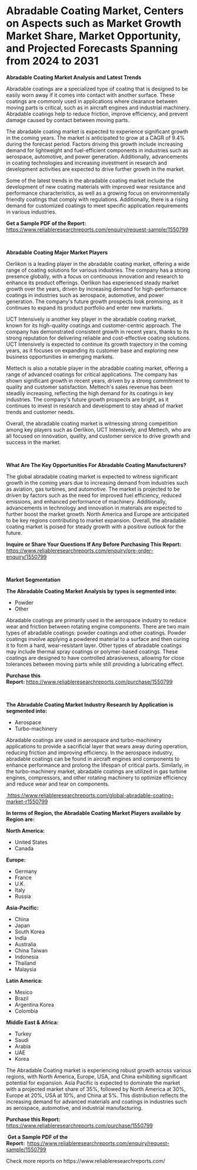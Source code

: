 <p><h1>Abradable Coating Market, Centers on Aspects such as Market Growth Market Share, Market Opportunity, and Projected Forecasts Spanning from 2024 to 2031</h1></p><p><strong>Abradable Coating Market Analysis and Latest Trends</strong></p>
<p><p>Abradable coatings are a specialized type of coating that is designed to be easily worn away if it comes into contact with another surface. These coatings are commonly used in applications where clearance between moving parts is critical, such as in aircraft engines and industrial machinery. Abradable coatings help to reduce friction, improve efficiency, and prevent damage caused by contact between moving parts.</p><p>The abradable coating market is expected to experience significant growth in the coming years. The market is anticipated to grow at a CAGR of 9.4% during the forecast period. Factors driving this growth include increasing demand for lightweight and fuel-efficient components in industries such as aerospace, automotive, and power generation. Additionally, advancements in coating technologies and increasing investment in research and development activities are expected to drive further growth in the market.</p><p>Some of the latest trends in the abradable coating market include the development of new coating materials with improved wear resistance and performance characteristics, as well as a growing focus on environmentally friendly coatings that comply with regulations. Additionally, there is a rising demand for customized coatings to meet specific application requirements in various industries.</p></p>
<p><strong>Get a Sample PDF of the Report:&nbsp;</strong> <a href="https://www.reliableresearchreports.com/enquiry/request-sample/1550799">https://www.reliableresearchreports.com/enquiry/request-sample/1550799</a></p>
<p>&nbsp;</p>
<p><strong>Abradable Coating Major Market Players</strong></p>
<p><p>Oerlikon is a leading player in the abradable coating market, offering a wide range of coating solutions for various industries. The company has a strong presence globally, with a focus on continuous innovation and research to enhance its product offerings. Oerlikon has experienced steady market growth over the years, driven by increasing demand for high-performance coatings in industries such as aerospace, automotive, and power generation. The company's future growth prospects look promising, as it continues to expand its product portfolio and enter new markets.</p><p>UCT Intensively is another key player in the abradable coating market, known for its high-quality coatings and customer-centric approach. The company has demonstrated consistent growth in recent years, thanks to its strong reputation for delivering reliable and cost-effective coating solutions. UCT Intensively is expected to continue its growth trajectory in the coming years, as it focuses on expanding its customer base and exploring new business opportunities in emerging markets. </p><p>Mettech is also a notable player in the abradable coating market, offering a range of advanced coatings for critical applications. The company has shown significant growth in recent years, driven by a strong commitment to quality and customer satisfaction. Mettech's sales revenue has been steadily increasing, reflecting the high demand for its coatings in key industries. The company's future growth prospects are bright, as it continues to invest in research and development to stay ahead of market trends and customer needs. </p><p>Overall, the abradable coating market is witnessing strong competition among key players such as Oerlikon, UCT Intensively, and Mettech, who are all focused on innovation, quality, and customer service to drive growth and success in the market.</p></p>
<p>&nbsp;</p>
<p><strong>What Are The Key Opportunities For Abradable Coating Manufacturers?</strong></p>
<p><p>The global abradable coating market is expected to witness significant growth in the coming years due to increasing demand from industries such as aviation, gas turbines, and automotive. The market is projected to be driven by factors such as the need for improved fuel efficiency, reduced emissions, and enhanced performance of machinery. Additionally, advancements in technology and innovation in materials are expected to further boost the market growth. North America and Europe are anticipated to be key regions contributing to market expansion. Overall, the abradable coating market is poised for steady growth with a positive outlook for the future.</p></p>
<p><strong>Inquire or Share Your Questions If Any Before Purchasing This Report:</strong> <a href="https://www.reliableresearchreports.com/enquiry/pre-order-enquiry/1550799">https://www.reliableresearchreports.com/enquiry/pre-order-enquiry/1550799</a></p>
<p>&nbsp;</p>
<p><strong>Market Segmentation</strong></p>
<p><strong>The Abradable Coating Market Analysis by types is segmented into:</strong></p>
<p><ul><li>Powder</li><li>Other</li></ul></p>
<p><p>Abradable coatings are primarily used in the aerospace industry to reduce wear and friction between rotating engine components. There are two main types of abradable coatings: powder coatings and other coatings. Powder coatings involve applying a powdered material to a surface and then curing it to form a hard, wear-resistant layer. Other types of abradable coatings may include thermal spray coatings or polymer-based coatings. These coatings are designed to have controlled abrasiveness, allowing for close tolerances between moving parts while still providing a lubricating effect.</p></p>
<p><strong>Purchase this Report:&nbsp;</strong><a href="https://www.reliableresearchreports.com/purchase/1550799">https://www.reliableresearchreports.com/purchase/1550799</a></p>
<p>&nbsp;</p>
<p><strong>The Abradable Coating Market Industry Research by Application is segmented into:</strong></p>
<p><ul><li>Aerospace</li><li>Turbo-machinery</li></ul></p>
<p><p>Abradable coatings are used in aerospace and turbo-machinery applications to provide a sacrificial layer that wears away during operation, reducing friction and improving efficiency. In the aerospace industry, abradable coatings can be found in aircraft engines and components to enhance performance and prolong the lifespan of critical parts. Similarly, in the turbo-machinery market, abradable coatings are utilized in gas turbine engines, compressors, and other rotating machinery to optimize efficiency and reduce wear and tear on components.</p></p>
<p><a href="https://www.reliableresearchreports.com/global-abradable-coating-market-r1550799">&nbsp;https://www.reliableresearchreports.com/global-abradable-coating-market-r1550799</a></p>
<p><strong>In terms of Region, the Abradable Coating Market Players available by Region are:</strong></p>
<p>
    <p> <strong> North America: </strong>
        <ul>
            <li>United States</li>
            <li>Canada</li>
        </ul>
        </p> 
    <p> <strong> Europe: </strong>
        <ul>
            <li>Germany</li>
            <li>France</li>
            <li>U.K.</li>
            <li>Italy</li>
            <li>Russia</li>
        </ul>
        </p> 
    <p> <strong> Asia-Pacific: </strong>
        <ul>
            <li>China</li>
            <li>Japan</li>
            <li>South Korea</li>
            <li>India</li>
            <li>Australia</li>
            <li>China Taiwan</li>
            <li>Indonesia</li>
            <li>Thailand</li>
            <li>Malaysia</li>
        </ul>
        </p> 
    <p> <strong> Latin America: </strong>
        <ul>
            <li>Mexico</li>
            <li>Brazil</li>
            <li>Argentina Korea</li>
            <li>Colombia</li>
        </ul>
        </p> 
    <p> <strong> Middle East & Africa: </strong>
        <ul>
            <li>Turkey</li>
            <li>Saudi</li>
            <li>Arabia</li>
            <li>UAE</li>
            <li>Korea</li>
        </ul>
    </p>
    </p>
<p><p>The Abradable Coating market is experiencing robust growth across various regions, with North America, Europe, USA, and China exhibiting significant potential for expansion. Asia Pacific is expected to dominate the market with a projected market share of 35%, followed by North America at 30%, Europe at 20%, USA at 10%, and China at 5%. This distribution reflects the increasing demand for advanced materials and coatings in industries such as aerospace, automotive, and industrial manufacturing.</p></p>
<p><strong>Purchase this Report: </strong><a href="https://www.reliableresearchreports.com/purchase/1550799">https://www.reliableresearchreports.com/purchase/1550799</a></p>
<p>&nbsp;<strong>Get a Sample PDF of the Report:&nbsp;&nbsp;</strong><a href="https://www.reliableresearchreports.com/enquiry/request-sample/1550799">https://www.reliableresearchreports.com/enquiry/request-sample/1550799</a></p>
<p><strong></strong></p>
<p>Check more reports on https://www.reliableresearchreports.com/</p>